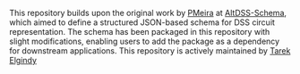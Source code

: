 This repository builds upon the original work by [PMeira](https://github.com/PMeira) at [AltDSS-Schema](https://github.com/dss-extensions/AltDSS-Schema), which aimed to define a structured JSON-based schema for DSS circuit representation. The schema has been packaged in this repository with slight modifications, enabling users to add the package as a dependency for downstream applications. This repository is actively maintained by [Tarek Elgindy](https://github.com/tarekelgindy)
